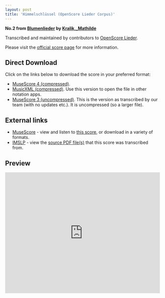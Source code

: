 ```yaml
---
layout: post
title: 'Himmelschlüssel (OpenScore Lieder Corpus)'
---
```


__No.2 from [Blumenlieder](https://fourscoreandmore.org/openscore/lieder/Kralik%2C_Mathilde/Blumenlieder/) by [Kralik,_Mathilde](https://fourscoreandmore.org/openscore/lieder/Kralik%2C_Mathilde)__

Transcribed and maintained by contributors to [OpenScore Lieder].

Please visit the [official score page] for more information.

[official score page]: https://musescore.com/openscore-lieder-corpus/scores/6165185
[OpenScore Lieder]: https://musescore.com/openscore-lieder-corpus

## Direct Download

Click on the links below to download the score in your preferred format:
- [MuseScore 4 (compressed)](https://fourscoreandmore.org/openscore/lieder/Kralik%2C_Mathilde/Blumenlieder/2_Himmelschl%C3%BCssel.mscz).
- [MusicXML (compressed)](https://fourscoreandmore.org/openscore/lieder/Kralik%2C_Mathilde/Blumenlieder/2_Himmelschl%C3%BCssel.mxl). Use this version to open the file in other notation apps.
- [MuseScore 3 (uncompressed)](https://raw.githubusercontent.com/OpenScore/Lieder/refs/heads/main/scores/Kralik%2C_Mathilde/Blumenlieder/2_Himmelschl%C3%BCssel/lc6165185.mscx). This is the version as transcribed by our team (with no updates etc.). It is uncompressed (so a larger file).

## External links

- [MuseScore] - view and listen to [this score][MuseScore], or download in a variety of formats.
- [IMSLP] - view the [source PDF file(s)][IMSLP] that this score was transcribed from.

[MuseScore]: https://musescore.com/score/6165185
[IMSLP]: https://imslp.org/wiki/Special:ReverseLookup/621212

## Preview

<iframe width="100%" height="394" src="https://musescore.com/openscore-lieder-corpus/scores/6165185/embed" frameborder="0" allowfullscreen allow="autoplay; fullscreen"></iframe>
